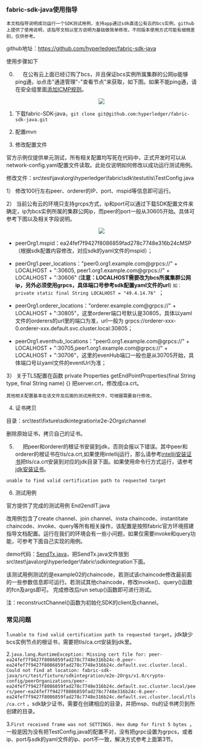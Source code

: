 ### fabric-sdk-java使用指导
	本文档指导说明成功运行一个SDK测试用例，支持app通过sdk直连公有云的bcs实例，github上提供了使用说明，该指导文档以官方说明为基础做简单修改，不同版本使用方式可能有细微差别，仅供参考。
github地址：https://github.com/hyperledger/fabric-sdk-java

使用步骤如下

0.      在公有云上面已经订购了bcs，并且保证bcs实例所属集群的公网ip能够ping通，ip点击"通道管理"-"查看节点"来获取，如下图。如果不能ping通，请在安全组里面[添加ICMP规则](https://support.huaweicloud.com/usermanual-vpn/zh-cn_topic_0035557721.html)。

<div align="center">
<img src="https://github.com/berryjam/fabric-learning/blob/master/sdk_usage_pic/cluster_ip.png?raw=true">
</div>

1.	下载fabric-SDK-java，```git clone git@github.com:hyperledger/fabric-sdk-java.git```

2.	配置mvn
 
3.	修改配置文件

官方示例仅提供单元测试，所有相关配置均写死在代码中，正式开发时可以从network-config.yaml配置文件读取。此处仅说明如何修改以成功运行测试用例。

修改文件：src\test\java\org\hyperledger\fabric\sdk\testutils\TestConfig.java

1）	修改100行左右peer、orderer的IP、port、mspid等信息即可运行。

2）	当前公有云的环境只支持grcps方式，ip和port可以通过下载SDK配置文件来确定，ip为bcs实例所属的集群公网ip，而peer的port一般从30605开始。具体可参考下图以及相关字段说明。

<div align="center">
<img src="https://github.com/berryjam/fabric-learning/blob/master/sdk_usage_pic/testconfig_update.png?raw=true">
</div>

- peerOrg1.mspid：ea24fef7f9427f8086859fad278c7748e316b24cMSP（根据sdk配置内容修改，对应sdk的yaml文件的mspid）；

- peerOrg1.peer_locations："peer0.org1.example.com@grpcs://" + LOCALHOST + ":30605, peer1.org1.example.com@grpcs://" + LOCALHOST + ":30606" (**注意：LOCALHOST需要改为bcs所属集群公网ip，另外必须使用grpcs，具体端口号参考sdk配置yaml文件的url**) ```如：private static final String LOCALHOST = "49.4.14.76" ```；

- peerOrg1.orderer_locations："orderer.example.com@grpcs://" + LOCALHOST + ":30805"，这里orderer端口号默认是30805，具体以yaml文件的orderers的url里的端口为准，url一般为 grpcs://orderer-xxx-0.orderer-xxx.default.svc.cluster.local:30805；

- peerOrg1.eventhub_locations："peer0.org1.example.com@grpcs://" + LOCALHOST + ":30705,peer1.org1.example.com@grpcs://" + LOCALHOST + ":30706"，这里的evenHub端口一般也是从30705开始，具体端口号以yaml文件的eventUrl为准；

3）	关于TLS配置在函数
private Properties getEndPointProperties(final String type, final String name) {}
把server.crt，修改成ca.crt。

	其他相关配置基本在该文件及后面的测试用例文件，可根据需要自行修改。
  
4.	证书拷贝

目录：src\test\fixture\sdkintegration\e2e-2Orgs\channel

删除原始证书，拷贝自己的证书。

5.      把peer和orderer的根证书安装到jdk，否则会报以下错误。其中peer和orderer的根证书在tls/ca.crt,如果使用intellij运行，那么请参考[intellij安装证书](https://intellij-support.jetbrains.com/hc/en-us/community/posts/115000094584-IDEA-Ultimate-2016-3-4-throwing-unable-to-find-valid-certification-path-to-requested-target-when-trying-to-refresh-gradle)把tls/ca.crt安装到对应的jdk目录下面。如果使用命令行方式运行，请参考[jdk安装证书](https://blog.csdn.net/wn_hello/article/details/71600988)。

```
unable to find valid certification path to requested target
```


6.	测试用例

官方提供了完成的测试用例 End2endIT.java

改用例包含了create channel、join channel、insta chaincode、instantitate chaincode、invoke、query等所有相关操作，该配置是按照fabric官方环境搭建指导文档配置。运行在我们的环境会有一些小问题，如果仅需要invoke和query功能，可参考下面自己实现的用例。
 
demo代码：[SendTx.java](https://github.com/berryjam/fabric-learning/blob/master/SendTx.java)，把SendTx.java文件放到src\test\java\org\hyperledger\fabric\sdkintegration下面。

该测试用例测试的是example02的chaincode，若测试该chaincode修改最前面的一些参数信息即可运行。若测试其他chaincode，修改invoke()、query()函数的fcn及args即可。
完成修改后run setup()函数即可进行测试。

注：reconstructChannel()函数为初始化SDK的client及channel。

### 常见问题

1.```unable to find valid certification path to requested target```，jdk缺少bcs实例节点的根证书，需要把tls/ca.crt安装到jdk里。

2.```java.lang.RuntimeException: Missing cert file for: peer-ea24fef7f9427f8086859fad278c7748e316b24c-0.peer-ea24fef7f9427f8086859fad278c7748e316b24c.default.svc.cluster.local. Could not find at location: fabric-sdk-java/src/test/fixture/sdkintegration/e2e-2Orgs/v1.0/crypto-config/peerOrganizations/peer-ea24fef7f9427f8086859fad278c7748e316b24c.default.svc.cluster.local/peers/peer-ea24fef7f9427f8086859fad278c7748e316b24c-0.peer-ea24fef7f9427f8086859fad278c7748e316b24c.default.svc.cluster.local/tls/ca.crt``` ，sdk缺少证书，需要在创建相应的目录，并把msp、tls的证书拷贝到所创建的目录。

3.```First received frame was not SETTINGS. Hex dump for first 5 bytes ```，一般是因为没有把TestConfig.java的配置不对，没有把grpc设置为grpcs，或者ip、port与sdk的yaml文件的ip、port不一致，解决方式参考上面第3节。

